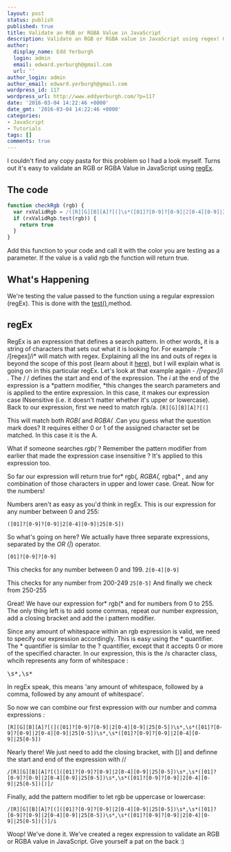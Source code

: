 ```yaml
---
layout: post
status: publish
published: true
title: Validate an RGB or RGBA Value in JavaScript
description: Validate an RGB or RGBA value in JavaScript using regex! Grab this simple function and pass it your value to check whether it is a valid rgb/a value.
author:
  display_name: Edd Yerburgh
  login: admin
  email: edward.yerburgh@gmail.com
  url: ''
author_login: admin
author_email: edward.yerburgh@gmail.com
wordpress_id: 117
wordpress_url: http://www.eddyerburgh.com/?p=117
date: '2016-03-04 14:22:46 +0000'
date_gmt: '2016-03-04 14:22:46 +0000'
categories:
- JavaScript
- Tutorials
tags: []
comments: true
---
```


I couldn't find any copy pasta for this problem so I had a look myself. Turns out it's easy to validate an RGB or RGBA Value in JavaScript using <a rel="noopener" href="http://www.regular-expressions.info/tutorial.html" target="_blank">regEx</a>.

## The code

```javascript
function checkRgb (rgb) {
  var rxValidRgb = /([R][G][B][A]?[(]\s*([01]?[0-9]?[0-9]|2[0-4][0-9]|25[0-5])\s*,\s*([01]?[0-9]?[0-9]|2[0-4][0-9]|25[0-5])\s*,\s*([01]?[0-9]?[0-9]|2[0-4][0-9]|25[0-5])(\s*,\s*((0\.[0-9]{1})|(1\.0)|(1)))?[)])/i
  if (rxValidRgb.test(rgb)) {
    return true
  }
}
```

Add this function to your code and call it with the color you are testing as a parameter.  If the value is a valid rgb the function will return true.

## What's Happening

We're testing the value passed to the function using a regular expression (regEx). This is done with the <a rel="noopener" href="https://developer.mozilla.org/en/docs/Web/JavaScript/Reference/Global_Objects/RegExp/test" target="_blank">test() </a>method.

## regEx

RegEx is an expression that defines a search pattern. In other words, it is a string of characters that sets out what it is looking for. For example :* /[regex]/i* will match with regex. Explaining all the ins and outs of regex is beyond the scope of this post (learn about it <a rel="noopener" href="http://www.zytrax.com/tech/web/regex.htm" target="_blank">here</a>), but I will explain what is going on in this particular regEx.
Let's look at that example again - */[regex]/i* . The / / defines the start and end of the expression. The *i* at the end of the expression is a *pattern modifier, *this changes the search parameters and is applied to the entire expression. In this case, it makes our expression case INsensitive (i.e. it doesn't matter whether it's upper or lowercase).
Back to our expression, first we need to match rgb/a.
`[R][G][B][A]?[(]`

This will match both *RGB(* and *RGBA(* .Can you guess what the question mark does? It requires either 0 or 1 of the assigned character set be matched. In this case it is the A.

What if someone searches *rgb(* ? Remember the pattern modifier from earlier that made the expression case insensitive ? It's applied to this expression too.

So far our expression will return true for* rgb(*, *RGBA(*,* rgba(* , and any combination of those characters in upper and lower case. Great. Now for the numbers!

Numbers aren't as easy as you'd think in regEx. This is our expression for any number between 0 and 255:

```([01]?[0-9]?[0-9]|2[0-4][0-9]|25[0-5])```

So what's going on here? We actually have three separate expressions, separated by the *OR *(*|*) operator.

`[01]?[0-9]?[0-9]`

This checks for any number between 0 and 199.
`2[0-4][0-9]`

This checks for any number from 200-249
`25[0-5]`
And finally we check from 250-255

Great! We have our expression for* rgb(* and for numbers from 0 to 255. The only thing left is to add some commas, repeat our number expression, add a closing bracket and add the i pattern modifier.

Since any amount of whitespace within an rgb expression is valid, we need to specify our expression accordingly. This is easy using the * quantifier. The * quantifier is similar to the ? quantifier, except that it accepts 0 or more of the specified character. In our expression, this is the /s character class, whcih represents any form of whitespace :

<pre>\s*,\s*</pre>

In regEx speak, this means 'any amount of whitespace, followed by a comma, followed by any amount of whitespace'.

So now we can combine our first expression with our number and comma expressions :

`[R][G][B][A]?[(]([01]?[0-9]?[0-9]|2[0-4][0-9]|25[0-5])\s*,\s*([01]?[0-9]?[0-9]|2[0-4][0-9]|25[0-5])\s*,\s*([01]?[0-9]?[0-9]|2[0-4][0-9]|25[0-5])`

Nearly there! We just need to add the closing bracket, with [)] and definne the start and end of the expression with //

`/[R][G][B][A]?[(]([01]?[0-9]?[0-9]|2[0-4][0-9]|25[0-5])\s*,\s*([01]?[0-9]?[0-9]|2[0-4][0-9]|25[0-5])\s*,\s*([01]?[0-9]?[0-9]|2[0-4][0-9]|25[0-5])[)]/`

Finally, add the pattern modifier to let rgb be uppercase or lowercase:

`/[R][G][B][A]?[(]([01]?[0-9]?[0-9]|2[0-4][0-9]|25[0-5])\s*,\s*([01]?[0-9]?[0-9]|2[0-4][0-9]|25[0-5])\s*,\s*([01]?[0-9]?[0-9]|2[0-4][0-9]|25[0-5])[)]/i`

Woop! We've done it. We've created a regex expression to validate an RGB or RGBA value in JavaScript. Give yourself a pat on the back :)
